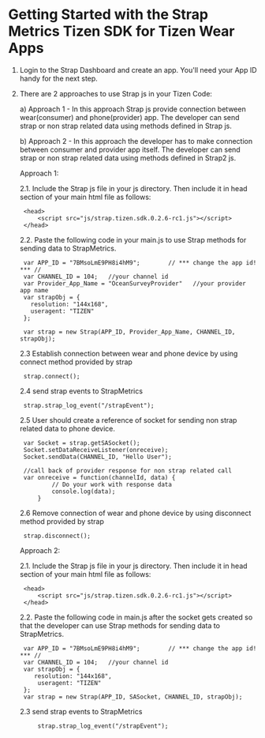 Getting Started with the Strap Metrics Tizen SDK for Tizen Wear Apps
========================
1. Login to the Strap Dashboard and create an app. You'll need your App ID handy for the next step.

2. There are 2 approaches to use Strap js in your Tizen Code:

      a) Approach 1 - In this approach Strap js provide connection between wear(consumer) and phone(provider) app. The developer can send 			      strap or non strap related data using methods defined in Strap js.


      b) Approach 2 - In this approach the developer has to make connection between consumer and provider app itself. The developer can send 			      strap or non strap related data using methods defined in Strap2 js.

    Approach 1:

    2.1. Include the Strap js file in your js directory. Then include it in head section of your main html file as follows:

		<head>
			<script src="js/strap.tizen.sdk.0.2.6-rc1.js"></script>
		</head>

    2.2. Paste the following code in your main.js to use Strap methods for sending data to StrapMetrics.

		var APP_ID = "7BMsoLmE9PH8i4hM9";      	 // *** change the app id! *** //
		var CHANNEL_ID = 104;	//your channel id
		var Provider_App_Name = "OceanSurveyProvider"	//your provider app name
		var strapObj = {
       	  resolution: "144x168",
      	  useragent: "TIZEN"
    	};

		var strap = new Strap(APP_ID, Provider_App_Name, CHANNEL_ID, strapObj);

	2.3 Establish connection between wear and phone device by using connect method provided by strap

		strap.connect();

	2.4 send strap events to StrapMetrics

		strap.strap_log_event("/strapEvent");

	2.5 User should create a reference of socket for sending non strap related data to phone device.

		var Socket = strap.getSASocket();
		Socket.setDataReceiveListener(onreceive);
		Socket.sendData(CHANNEL_ID, "Hello User");

	    //call back of provider response for non strap related call
		var onreceive = function(channelId, data) {
    			// Do your work with response data
    			console.log(data);
    		}

	2.6 Remove connection of wear and phone device by using disconnect method provided by strap

		strap.disconnect();


    Approach 2:

    2.1. Include the Strap js file in your js directory. Then include it in head section of your main html file as follows:

		<head>
			<script src="js/strap.tizen.sdk.0.2.6-rc1.js"></script>
		</head>

    2.2. Paste the following code in main.js after the socket gets created so that the developer can use Strap methods for sending data 	 to StrapMetrics.

		var APP_ID = "7BMsoLmE9PH8i4hM9";      	 // *** change the app id! *** //
		var CHANNEL_ID = 104;	//your channel id
		var strapObj = {
     	   resolution: "144x168",
			useragent: "TIZEN"
    	};
		var strap = new Strap(APP_ID, SASocket, CHANNEL_ID, strapObj);


	2.3 send strap events to StrapMetrics

			strap.strap_log_event("/strapEvent");
